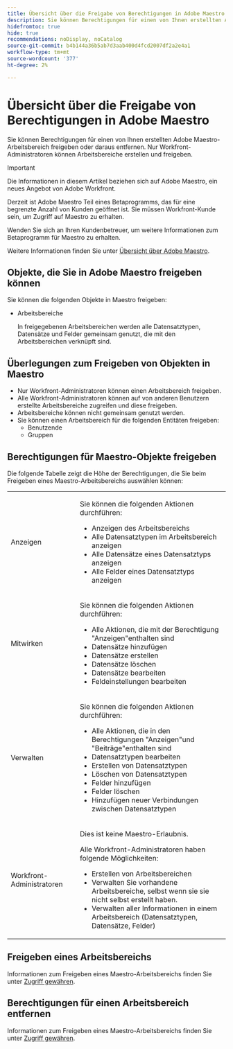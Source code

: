 ```yaml
---
title: Übersicht über die Freigabe von Berechtigungen in Adobe Maestro
description: Sie können Berechtigungen für einen von Ihnen erstellten Adobe Maestro-Arbeitsbereich freigeben oder daraus entfernen. Nur Workfront-Administratoren können Arbeitsbereiche erstellen und freigeben.
hidefromtoc: true
hide: true
recommendations: noDisplay, noCatalog
source-git-commit: b4b144a36b5ab7d3aab400d4fcd2007df2a2e4a1
workflow-type: tm+mt
source-wordcount: '377'
ht-degree: 2%

---
```


<!--update the metadata with real things when making this public; also update the description with something like this: Not all users in the organization have the same access and permissions to use Adobe Maestro. This article describes the levels of access that users could have to Adobe Maestro. -->

<!--over time, this article should look like this one does: https://experienceleague.adobe.com/docs/workfront/using/basics/grant-request-object-permissions/sharing-permissions-on-objects-overview.html?lang=en-->

# Übersicht über die Freigabe von Berechtigungen in Adobe Maestro

Sie können Berechtigungen für einen von Ihnen erstellten Adobe Maestro-Arbeitsbereich freigeben oder daraus entfernen. Nur Workfront-Administratoren können Arbeitsbereiche erstellen und freigeben.

>[!IMPORTANT]
>
>Die Informationen in diesem Artikel beziehen sich auf Adobe Maestro, ein neues Angebot von Adobe Workfront.
>
>Derzeit ist Adobe Maestro Teil eines Betaprogramms, das für eine begrenzte Anzahl von Kunden geöffnet ist. Sie müssen Workfront-Kunde sein, um Zugriff auf Maestro zu erhalten.
>
>Wenden Sie sich an Ihren Kundenbetreuer, um weitere Informationen zum Betaprogramm für Maestro zu erhalten.
>
>Weitere Informationen finden Sie unter [Übersicht über Adobe Maestro](../maestro-overview.md).

## Objekte, die Sie in Adobe Maestro freigeben können

Sie können die folgenden Objekte in Maestro freigeben:

* Arbeitsbereiche

  In freigegebenen Arbeitsbereichen werden alle Datensatztypen, Datensätze und Felder gemeinsam genutzt, die mit den Arbeitsbereichen verknüpft sind.

## Überlegungen zum Freigeben von Objekten in Maestro

* Nur Workfront-Administratoren können einen Arbeitsbereich freigeben.
* Alle Workfront-Administratoren können auf von anderen Benutzern erstellte Arbeitsbereiche zugreifen und diese freigeben.
* Arbeitsbereiche können nicht gemeinsam genutzt werden.
* Sie können einen Arbeitsbereich für die folgenden Entitäten freigeben:
   * Benutzende
   * Gruppen

## Berechtigungen für Maestro-Objekte freigeben

Die folgende Tabelle zeigt die Höhe der Berechtigungen, die Sie beim Freigeben eines Maestro-Arbeitsbereichs auswählen können:

<table style="table-layout:auto"> 
 <col> 
 <col> 
 <tbody> 
  <tr> 
   <td role="rowheader">Anzeigen</td> 
   <td> <p>Sie können die folgenden Aktionen durchführen:</p> 
    <ul> 
     <li>Anzeigen des Arbeitsbereichs</li> 
     <li>Alle Datensatztypen im Arbeitsbereich anzeigen</li> 
     <li>Alle Datensätze eines Datensatztyps anzeigen</li> 
     <li>Alle Felder eines Datensatztyps anzeigen</li> 
    </ul> </td> 
  </tr> 
  <tr> 
   <td role="rowheader">Mitwirken</td> 
   <td> <p>Sie können die folgenden Aktionen durchführen:</p> 
    <ul> 
     <li>Alle Aktionen, die mit der Berechtigung "Anzeigen"enthalten sind</li> 
     <li>Datensätze hinzufügen</li>
     <li>Datensätze erstellen</li> 
     <li>Datensätze löschen</li>  
     <li>Datensätze bearbeiten</li>
     <li>Feldeinstellungen bearbeiten</li>
     </ul> </td> 
  </tr> 
  <tr> 
   <td role="rowheader">Verwalten</td> 
   <td> <p>Sie können die folgenden Aktionen durchführen:</p> 
    <ul> 
     <li>Alle Aktionen, die in den Berechtigungen "Anzeigen"und "Beiträge"enthalten sind</li> 
     <li>Datensatztypen bearbeiten</li> 
     <li>Erstellen von Datensatztypen</li> 
     <li>Löschen von Datensatztypen</li> 
     <li>Felder hinzufügen</li> 
     <li>Felder löschen</li> 
     <li>Hinzufügen neuer Verbindungen zwischen Datensatztypen</li> 
     </ul> </td> 
  </tr> 
  <tr> 
   <td role="rowheader">Workfront-Administratoren</td> 
   <td> <p>Dies ist keine Maestro-Erlaubnis.</p>
   <p> Alle Workfront-Administratoren haben folgende Möglichkeiten: </p>
   <ul><li>Erstellen von Arbeitsbereichen</li>
    <li> Verwalten Sie vorhandene Arbeitsbereiche, selbst wenn sie sie nicht selbst erstellt haben. </li> 
    <li>Verwalten aller Informationen in einem Arbeitsbereich (Datensatztypen, Datensätze, Felder)
    </td> 
  </tr> 
 </tbody> 
</table>

## Freigeben eines Arbeitsbereichs

Informationen zum Freigeben eines Maestro-Arbeitsbereichs finden Sie unter [Zugriff gewähren](../access/grant-access.md).

## Berechtigungen für einen Arbeitsbereich entfernen

Informationen zum Freigeben eines Maestro-Arbeitsbereichs finden Sie unter [Zugriff gewähren](../access/grant-access.md).

<!--This is currently not possible: ## Request permissions to objects -->


